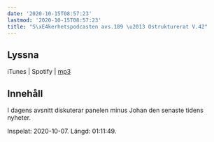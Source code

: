 ```yaml
---
date: '2020-10-15T08:57:23'
lastmod: '2020-10-15T08:57:23'
title: "S\xE4kerhetspodcasten avs.189 \u2013 Ostrukturerat V.42"
---
```

## Lyssna

iTunes \| Spotify \| [mp3](https://traffic.libsyn.com/secure/sakerhetspodcasten/2020-10-07_Sakerhetspodcasten_Ostrukt.mp3)

## Innehåll

I dagens avsnitt diskuterar panelen minus Johan den senaste tidens nyheter.

Inspelat: 2020-10-07. Längd: 01:11:49.

